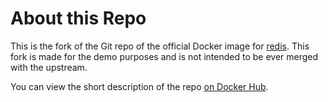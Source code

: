 # About this Repo

This is the fork of the Git repo of the official Docker image for [redis](https://registry.hub.docker.com/_/redis/). This fork is made for the demo purposes and is not intended to be ever merged with the upstream.

You can view the short description of the repo [on Docker Hub](https://registry.hub.docker.com/u/ldmberman/redis-custom/).

